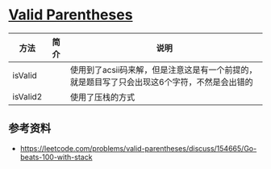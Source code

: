 # [Valid Parentheses](https://leetcode.com/problems/valid-parentheses/#/description)

|方法|简介|说明|
|---|---|---|
|isValid||使用到了acsii码来解，但是注意这是有一个前提的，就是题目写了只会出现这6个字符，不然是会出错的|
|isValid2||使用了压栈的方式|

## 参考资料
 - https://leetcode.com/problems/valid-parentheses/discuss/154665/Go-beats-100-with-stack